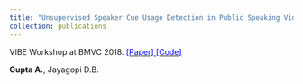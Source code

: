 ```yaml
---
title: "Unsupervised Speaker Cue Usage Detection in Public Speaking Videos"
collection: publications
---
```

VIBE Workshop at BMVC 2018. [<span style="color:blue"> [Paper] </span>](http://bmvc2018.org/contents/workshops/vibe2018/VIBE002.pdf) [<span style="color:blue"> [Code] </span>](https://github.com/Anshul-Gupta24/Unsupervised-Speaker-Cue-Usage)

__Gupta A.__, Jayagopi D.B.
